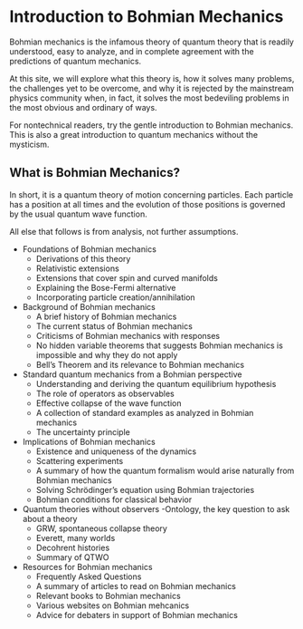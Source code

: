 # Introduction to Bohmian Mechanics

Bohmian mechanics is the infamous theory of quantum theory that is readily
understood, easy to analyze, and in complete agreement with the predictions of
quantum mechanics.

At this site, we will explore what this theory is, how it solves many
problems, the challenges yet to be overcome, and why it is rejected by the
mainstream physics community when, in fact, it solves the most bedeviling
problems in the most obvious and ordinary of ways.

For nontechnical readers, try the gentle introduction to Bohmian mechanics.
This is also a great introduction to quantum mechanics without the mysticism.

## What is Bohmian Mechanics? 

In short, it is a quantum theory of motion concerning particles. Each particle
has a position at all times and the evolution of those positions is governed
by the usual quantum wave function.



All else that follows is from analysis, not further assumptions.

* Foundations of Bohmian mechanics
	- Derivations of this theory
	- Relativistic extensions
	- Extensions that cover spin and curved manifolds
	- Explaining the Bose-Fermi alternative
	- Incorporating particle creation/annihilation
* Background of Bohmian mechanics
	- A brief history of Bohmian mechanics
	- The current status of Bohmian mechanics
	- Criticisms of Bohmian mechanics with responses
	- No hidden variable theorems that suggests Bohmian mechanics is impossible and why they do not apply
	- Bell’s Theorem and its relevance to Bohmian mechanics
* Standard quantum mechanics from a Bohmian perspective
	- Understanding and deriving the quantum equilibrium hypothesis
	- The role of operators as observables
	- Effective collapse of the wave function
	- A collection of standard examples as analyzed in Bohmian mechanics
	- The uncertainty principle
* Implications of Bohmian mechanics
	- Existence and uniqueness of the dynamics
	- Scattering experiments
	- A summary of how the quantum formalism would arise naturally from Bohmian mechanics
	- Solving Schrödinger’s equation using Bohmian trajectories
	- Bohmian conditions for classical behavior
* Quantum theories without observers
	-Ontology, the key question to ask about a theory
	- GRW, spontaneous collapse theory
	- Everett, many worlds
	- Decohrent histories
	- Summary of QTWO
* Resources for Bohmian mechanics
	- Frequently Asked Questions
	- A summary of articles to read on Bohmian mechanics
	- Relevant books to Bohmian mechanics
	- Various websites on Bohmian mehcanics
	- Advice for debaters in support of Bohmian mechanics
